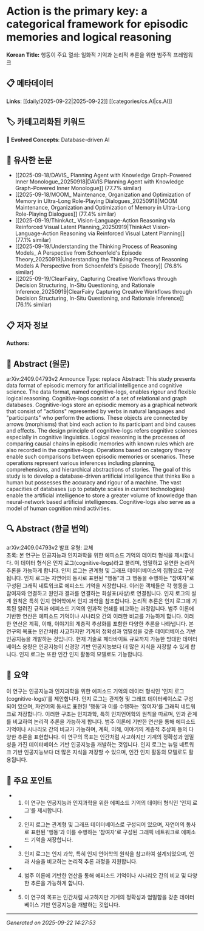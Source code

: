 # Action is the primary key: a categorical framework for episodic memories and logical reasoning

**Korean Title:** 행동이 주요 열쇠: 일화적 기억과 논리적 추론을 위한 범주적 프레임워크

## 📋 메타데이터

**Links**: [[daily/2025-09-22|2025-09-22]] [[categories/cs.AI|cs.AI]]

## 🏷️ 카테고리화된 키워드
**🚀 Evolved Concepts**: Database-driven AI

## 🔗 유사한 논문
- [[2025-09-18/DAVIS_ Planning Agent with Knowledge Graph-Powered Inner Monologue_20250918|DAVIS Planning Agent with Knowledge Graph-Powered Inner Monologue]] (77.7% similar)
- [[2025-09-18/MOOM_ Maintenance, Organization and Optimization of Memory in Ultra-Long Role-Playing Dialogues_20250918|MOOM Maintenance, Organization and Optimization of Memory in Ultra-Long Role-Playing Dialogues]] (77.4% similar)
- [[2025-09-19/ThinkAct_ Vision-Language-Action Reasoning via Reinforced Visual Latent Planning_20250919|ThinkAct Vision-Language-Action Reasoning via Reinforced Visual Latent Planning]] (77.1% similar)
- [[2025-09-19/Understanding the Thinking Process of Reasoning Models_ A Perspective from Schoenfeld's Episode Theory_20250919|Understanding the Thinking Process of Reasoning Models A Perspective from Schoenfeld's Episode Theory]] (76.8% similar)
- [[2025-09-19/ClearFairy_ Capturing Creative Workflows through Decision Structuring, In-Situ Questioning, and Rationale Inference_20250919|ClearFairy Capturing Creative Workflows through Decision Structuring, In-Situ Questioning, and Rationale Inference]] (76.1% similar)

## 📋 저자 정보

**Authors:** 

## 📄 Abstract (원문)

arXiv:2409.04793v2 Announce Type: replace 
Abstract: This study presents data format of episodic memory for artificial intelligence and cognitive science. The data format, named cognitive-logs, enables rigour and flexible logical reasoning. Cognitive-logs consist of a set of relational and graph databases. Cognitive-logs store an episodic memory as a graphical network that consist of "actions" represented by verbs in natural languages and "participants" who perform the actions. These objects are connected by arrows (morphisms) that bind each action to its participant and bind causes and effects. The design principle of cognitive-logs refers cognitive sciences especially in cognitive linguistics. Logical reasoning is the processes of comparing causal chains in episodic memories with known rules which are also recorded in the cognitive-logs. Operations based on category theory enable such comparisons between episodic memories or scenarios. These operations represent various inferences including planning, comprehensions, and hierarchical abstractions of stories. The goal of this study is to develop a database-driven artificial intelligence that thinks like a human but possesses the accuracy and rigour of a machine. The vast capacities of databases (up to petabyte scales in current technologies) enable the artificial intelligence to store a greater volume of knowledge than neural-network based artificial intelligences. Cognitive-logs also serve as a model of human cognition mind activities.

## 🔍 Abstract (한글 번역)

arXiv:2409.04793v2 발표 유형: 교체  
초록: 본 연구는 인공지능과 인지과학을 위한 에피소드 기억의 데이터 형식을 제시합니다. 이 데이터 형식은 인지 로그(cognitive-logs)라고 불리며, 엄밀하고 유연한 논리적 추론을 가능하게 합니다. 인지 로그는 관계형 및 그래프 데이터베이스의 집합으로 구성됩니다. 인지 로그는 자연어의 동사로 표현된 "행동"과 그 행동을 수행하는 "참여자"로 구성된 그래픽 네트워크로 에피소드 기억을 저장합니다. 이러한 객체들은 각 행동을 그 참여자와 연결하고 원인과 결과를 연결하는 화살표(사상)로 연결됩니다. 인지 로그의 설계 원칙은 특히 인지 언어학에서 인지 과학을 참조합니다. 논리적 추론은 인지 로그에 기록된 알려진 규칙과 에피소드 기억의 인과적 연쇄를 비교하는 과정입니다. 범주 이론에 기반한 연산은 에피소드 기억이나 시나리오 간의 이러한 비교를 가능하게 합니다. 이러한 연산은 계획, 이해, 이야기의 계층적 추상화를 포함한 다양한 추론을 나타냅니다. 본 연구의 목표는 인간처럼 사고하지만 기계의 정확성과 엄밀성을 갖춘 데이터베이스 기반 인공지능을 개발하는 것입니다. 현재 기술로 페타바이트 규모까지 가능한 방대한 데이터베이스 용량은 인공지능이 신경망 기반 인공지능보다 더 많은 지식을 저장할 수 있게 합니다. 인지 로그는 또한 인간 인지 활동의 모델로도 기능합니다.

## 📝 요약

이 연구는 인공지능과 인지과학을 위한 에피소드 기억의 데이터 형식인 '인지 로그(cognitive-logs)'를 제안합니다. 인지 로그는 관계형 및 그래프 데이터베이스로 구성되어 있으며, 자연어의 동사로 표현된 '행동'과 이를 수행하는 '참여자'를 그래픽 네트워크로 저장합니다. 이러한 구조는 인지과학, 특히 인지언어학의 원칙을 따르며, 인과 관계를 비교하여 논리적 추론을 가능하게 합니다. 범주 이론에 기반한 연산을 통해 에피소드 기억이나 시나리오 간의 비교가 가능하며, 계획, 이해, 이야기의 계층적 추상화 등의 다양한 추론을 표현합니다. 이 연구의 목표는 인간처럼 사고하지만 기계의 정확성과 엄밀성을 가진 데이터베이스 기반 인공지능을 개발하는 것입니다. 인지 로그는 뉴럴 네트워크 기반 인공지능보다 더 많은 지식을 저장할 수 있으며, 인간 인지 활동의 모델로도 활용됩니다.

## 🎯 주요 포인트

- 1. 이 연구는 인공지능과 인지과학을 위한 에피소드 기억의 데이터 형식인 '인지 로그'를 제시합니다.

- 2. 인지 로그는 관계형 및 그래프 데이터베이스로 구성되어 있으며, 자연어의 동사로 표현된 '행동'과 이를 수행하는 '참여자'로 구성된 그래픽 네트워크로 에피소드 기억을 저장합니다.

- 3. 인지 로그는 인지 과학, 특히 인지 언어학의 원칙을 참고하여 설계되었으며, 인과 사슬을 비교하는 논리적 추론 과정을 지원합니다.

- 4. 범주 이론에 기반한 연산을 통해 에피소드 기억이나 시나리오 간의 비교 및 다양한 추론을 가능하게 합니다.

- 5. 이 연구의 목표는 인간처럼 사고하지만 기계의 정확성과 엄밀함을 갖춘 데이터베이스 기반 인공지능을 개발하는 것입니다.

---

*Generated on 2025-09-22 14:27:53*